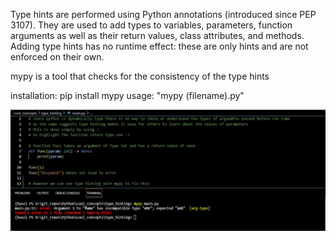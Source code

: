 Type hints are performed using Python annotations (introduced since PEP 3107). They are used to add types to variables, parameters, function arguments as well as their return values, class attributes, and methods. Adding type hints has no runtime effect: these are only hints and are not enforced on their own.

mypy is a tool that checks for the consistency of the type hints

installation: pip install mypy
usage: "mypy (filename).py"

![mypy console command](mypy.jpg)
